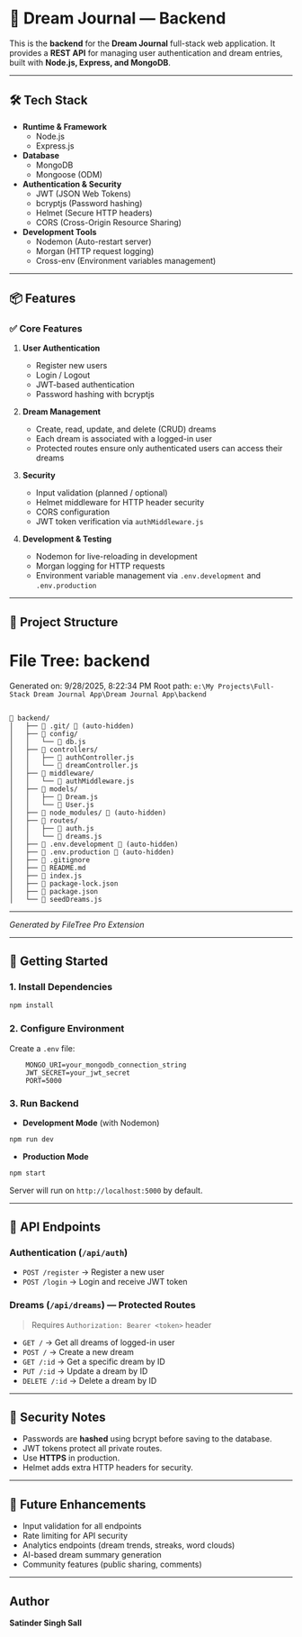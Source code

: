 # 🌙 Dream Journal — Backend

This is the **backend** for the **Dream Journal** full-stack web application. It provides a **REST API** for managing user authentication and dream entries, built with **Node.js, Express, and MongoDB**.

---

## 🛠️ Tech Stack

- **Runtime & Framework**
  - Node.js
  - Express.js
- **Database**
  - MongoDB
  - Mongoose (ODM)
- **Authentication & Security**
  - JWT (JSON Web Tokens)
  - bcryptjs (Password hashing)
  - Helmet (Secure HTTP headers)
  - CORS (Cross-Origin Resource Sharing)
- **Development Tools**
  - Nodemon (Auto-restart server)
  - Morgan (HTTP request logging)
  - Cross-env (Environment variables management)

---

## 📦 Features

### ✅ Core Features

1. **User Authentication**

   - Register new users
   - Login / Logout
   - JWT-based authentication
   - Password hashing with bcryptjs

2. **Dream Management**

   - Create, read, update, and delete (CRUD) dreams
   - Each dream is associated with a logged-in user
   - Protected routes ensure only authenticated users can access their dreams

3. **Security**

   - Input validation (planned / optional)
   - Helmet middleware for HTTP header security
   - CORS configuration
   - JWT token verification via `authMiddleware.js`

4. **Development & Testing**
   - Nodemon for live-reloading in development
   - Morgan logging for HTTP requests
   - Environment variable management via `.env.development` and `.env.production`

---

## 📂 Project Structure

# File Tree: backend

Generated on: 9/28/2025, 8:22:34 PM
Root path: `e:\My Projects\Full-Stack Dream Journal App\Dream Journal App\backend`

```

📁 backend/
│   ├── 📁 .git/ 🚫 (auto-hidden)
│   ├── 📁 config/
│   │   └── 📄 db.js
│   ├── 📁 controllers/
│   │   ├── 📄 authController.js
│   │   └── 📄 dreamController.js
│   ├── 📁 middleware/
│   │   └── 📄 authMiddleware.js
│   ├── 📁 models/
│   │   ├── 📄 Dream.js
│   │   └── 📄 User.js
│   ├── 📁 node_modules/ 🚫 (auto-hidden)
│   ├── 📁 routes/
│   │   ├── 📄 auth.js
│   │   └── 📄 dreams.js
│   ├── 📄 .env.development 🚫 (auto-hidden)
│   ├── 📄 .env.production 🚫 (auto-hidden)
│   ├── 🚫 .gitignore
│   ├── 📖 README.md
│   ├── 📄 index.js
│   ├── 📄 package-lock.json
│   ├── 📄 package.json
│   └── 📄 seedDreams.js

```

---

_Generated by FileTree Pro Extension_

---

## 🚀 Getting Started

### 1. Install Dependencies

```bash
npm install
```

### 2. Configure Environment

Create a `.env` file:

```env
    MONGO_URI=your_mongodb_connection_string
    JWT_SECRET=your_jwt_secret
    PORT=5000
```

### 3. Run Backend

- **Development Mode** (with Nodemon)

```bash
npm run dev
```

- **Production Mode**

```bash
npm start
```

Server will run on `http://localhost:5000` by default.

---

## 🔑 API Endpoints

### **Authentication** (`/api/auth`)

- `POST /register` → Register a new user
- `POST /login` → Login and receive JWT token

### **Dreams** (`/api/dreams`) — Protected Routes

> Requires `Authorization: Bearer <token>` header

- `GET /` → Get all dreams of logged-in user
- `POST /` → Create a new dream
- `GET /:id` → Get a specific dream by ID
- `PUT /:id` → Update a dream by ID
- `DELETE /:id` → Delete a dream by ID

---

## 🔐 Security Notes

- Passwords are **hashed** using bcrypt before saving to the database.
- JWT tokens protect all private routes.
- Use **HTTPS** in production.
- Helmet adds extra HTTP headers for security.

---

## 📌 Future Enhancements

- Input validation for all endpoints
- Rate limiting for API security
- Analytics endpoints (dream trends, streaks, word clouds)
- AI-based dream summary generation
- Community features (public sharing, comments)

---

## Author

**Satinder Singh Sall**

